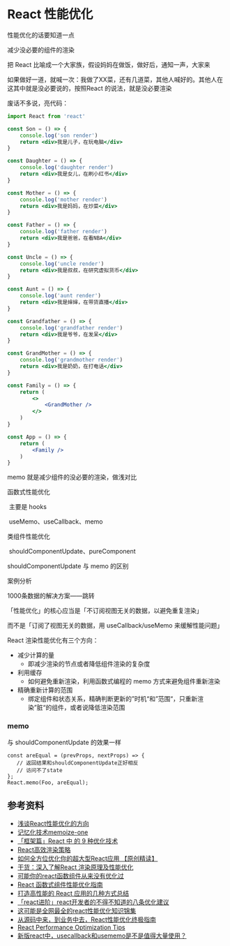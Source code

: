 # React 性能优化



性能优化的话要知道一点

减少没必要的组件的渲染

把 React 比喻成一个大家族，假设妈妈在做饭，做好后，通知一声，大家来

如果做好一道，就喊一次：我做了XX菜，还有几道菜，其他人喊好的。其他人在这其中就是没必要说的，按照React 的说法，就是没必要渲染

废话不多说，亮代码：

```jsx
import React from 'react'

const Son = () => {
    console.log('son render')
    return <div>我是儿子，在玩电脑</div>	
}

const Daughter = () => {
    console.log('daughter render')
    return <div>我是女儿，在刷小红书</div>	
}

const Mother = () => {
    console.log('mother render')
    return <div>我是妈妈，在炒菜</div>	
}

const Father = () => {
    console.log('father render')
    return <div>我是爸爸，在看NBA</div>	
}

const Uncle = () => {
    console.log('uncle render')
    return <div>我是叔叔，在研究虚拟货币</div>	
}

const Aunt = () => {
    console.log('aunt render')
    return <div>我是婶婶，在带货直播</div>	
}

const Grandfather = () => {
    console.log('grandfather render')
    return <div>我是爷爷，在发呆</div>	
}

const GrandMother = () => {
    console.log('grandmother render')
    return <div>我是奶奶，在打电话</div>	
}

const Family = () => {
    return (
    	<>
        	<GrandMother />
        </>
    )
}

const App = () => {
    return (
    	<Family />
    )
}
```





memo 就是减少组件的没必要的渲染，做浅对比



函数式性能优化

​	主要是 hooks

​		useMemo、useCallback、memo

类组件性能优化

​	shouldComponentUpdate、pureComponent

shouldComponentUpdate 与 memo 的区别

案例分析

1000条数据的解决方案——跳转





「性能优化」的核心应当是「不订阅视图无关的数据，以避免重复渲染」

而不是「订阅了视图无关的数据，用 useCallback/useMemo 来缓解性能问题」



React 渲染性能优化有三个方向：

- 减少计算的量
  - 即减少渲染的节点或者降低组件渲染的复杂度
- 利用缓存
  - 如何避免重新渲染，利用函数式编程的 memo 方式来避免组件重新渲染
- 精确重新计算的范围
  - 绑定组件和状态关系，精确判断更新的”时机“和”范围“，只重新渲染”脏“的组件，或者说降低渲染范围



### memo

与 shouldComponentUpdate 的效果一样

```react
const areEqual = (prevProps, nextProps) => {
   // 返回结果和shouldComponentUpdate正好相反
   // 访问不了state
};
React.memo(Foo, areEqual);
```







## 参考资料

- [浅谈React性能优化的方向](https://zhuanlan.zhihu.com/p/74229420)
- [记忆化技术memoize-one](https://liyang0207.github.io/2018/10/11/%E3%80%8A%E8%AE%B0%E5%BF%86%E5%8C%96%E6%8A%80%E6%9C%AFmemoize-one%E3%80%8B/)
- [「框架篇」React 中 的 9 种优化技术](https://mp.weixin.qq.com/s?__biz=Mzg2NDAzMjE5NQ==&mid=2247484658&idx=1&sn=8a71fd214af39a450a301c2338acad33&chksm=ce6ec05ef91949488d55bf4eca89b30336027541d12042bd16fdc9e531814eca6f7a58085a45&mpshare=1&scene=1&srcid=&sharer_sharetime=1568075495674&sharer_shareid=778ad5bf3b27e0078eb105d7277263f6#rd)
- [React高效渲染策略](https://github.com/fi3ework/blog/issues/15)
- [如何全方位优化你的超大型React应用 【原创精读】](https://mp.weixin.qq.com/s?__biz=MzkwODIwMDY2OQ==&mid=2247488384&idx=1&sn=72499c2347a8b0bd43192942ab608d92&source=41#wechat_redirect)
- [干货：深入了解React 渲染原理及性能优化](https://mp.weixin.qq.com/s?__biz=MzkwODIwMDY2OQ==&mid=2247488326&idx=1&sn=3c00c2ee434e95df1795e9bdebf2ede6&source=41#wechat_redirect)
- [可能你的react函数组件从来没有优化过](https://mp.weixin.qq.com/s?__biz=MzI1ODE4NzE1Nw==&mid=2247487358&idx=1&sn=99298d0c25e9906c82fe01cc29f59950&chksm=ea0d4584dd7acc92d2e26299feeb5b59b515bb0f866a415688b9d64fc566580a1b8f53be411b&mpshare=1&scene=1&srcid=&sharer_sharetime=1582717186505&sharer_shareid=778ad5bf3b27e0078eb105d7277263f6#rd)
- [React 函数式组件性能优化指南](https://mp.weixin.qq.com/s?__biz=MzA4Nzg0MDM5Nw==&mid=2247484801&idx=1&sn=093d31f10f791728272cfd50d96b3338&chksm=90320663a7458f75961aef9dd819ed96e3d6a2fcb3e48bbce2b526990d55aeee2de8173fec4e&mpshare=1&scene=1&srcid=&sharer_sharetime=1583667940585&sharer_shareid=778ad5bf3b27e0078eb105d7277263f6#rd)
- [打造高性能的 React 应用的几种方式总结](https://mp.weixin.qq.com/s/8qfxKV9euWg9DcOoTbgleg)
- [「react进阶」react开发者的不得不知道的八条优化建议](https://mp.weixin.qq.com/s/x3Eqd4D8CDkm0ZTd7XCUwQ)
- [这可能是全网最全的react性能优化知识锦集](https://jishuin.proginn.com/p/763bfbd5d4d0)
- [从源码中来，到业务中去，React性能优化终极指南](https://cloud.tencent.com/developer/news/833663)
- [React Performance Optimization Tips](https://dev.to/harshdand/react-performance-optimization-tips-4238)
- [新版react中，usecallback和usememo是不是值得大量使用？](https://www.zhihu.com/question/390974405/answer/2001530387)


